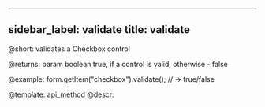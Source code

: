 
---
sidebar_label: validate
title: validate
---          

@short: validates a Checkbox control

@returns:
param   boolean     true, if a control is valid, otherwise - false

@example:
form.getItem("checkbox").validate(); // -> true/false


@template: api_method
@descr:



